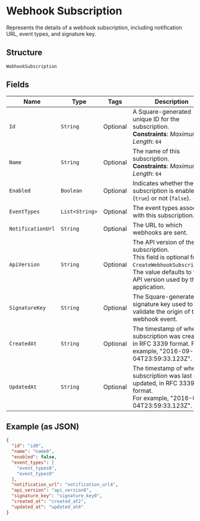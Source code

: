 
# Webhook Subscription

Represents the details of a webhook subscription, including notification URL,
event types, and signature key.

## Structure

`WebhookSubscription`

## Fields

| Name | Type | Tags | Description | Getter |
|  --- | --- | --- | --- | --- |
| `Id` | `String` | Optional | A Square-generated unique ID for the subscription.<br>**Constraints**: *Maximum Length*: `64` | String getId() |
| `Name` | `String` | Optional | The name of this subscription.<br>**Constraints**: *Maximum Length*: `64` | String getName() |
| `Enabled` | `Boolean` | Optional | Indicates whether the subscription is enabled (`true`) or not (`false`). | Boolean getEnabled() |
| `EventTypes` | `List<String>` | Optional | The event types associated with this subscription. | List<String> getEventTypes() |
| `NotificationUrl` | `String` | Optional | The URL to which webhooks are sent. | String getNotificationUrl() |
| `ApiVersion` | `String` | Optional | The API version of the subscription.<br>This field is optional for `CreateWebhookSubscription`.<br>The value defaults to the API version used by the application. | String getApiVersion() |
| `SignatureKey` | `String` | Optional | The Square-generated signature key used to validate the origin of the webhook event. | String getSignatureKey() |
| `CreatedAt` | `String` | Optional | The timestamp of when the subscription was created, in RFC 3339 format. For example, "2016-09-04T23:59:33.123Z". | String getCreatedAt() |
| `UpdatedAt` | `String` | Optional | The timestamp of when the subscription was last updated, in RFC 3339 format.<br>For example, "2016-09-04T23:59:33.123Z". | String getUpdatedAt() |

## Example (as JSON)

```json
{
  "id": "id0",
  "name": "name0",
  "enabled": false,
  "event_types": [
    "event_types8",
    "event_types9"
  ],
  "notification_url": "notification_url4",
  "api_version": "api_version8",
  "signature_key": "signature_key0",
  "created_at": "created_at2",
  "updated_at": "updated_at4"
}
```

